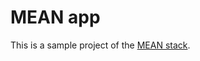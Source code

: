 # MEAN app

This is a sample project of the [MEAN stack](https://en.wikipedia.org/wiki/MEAN_(software_bundle)).
